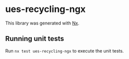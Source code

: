# ues-recycling-ngx

This library was generated with [Nx](https://nx.dev).

## Running unit tests

Run `nx test ues-recycling-ngx` to execute the unit tests.
